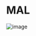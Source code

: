 # MAL
![image](https://github.com/Tactical-BTC/MAL/assets/109646368/5fcdab8d-f120-46a4-8c4a-e1ec68dd9e31)
